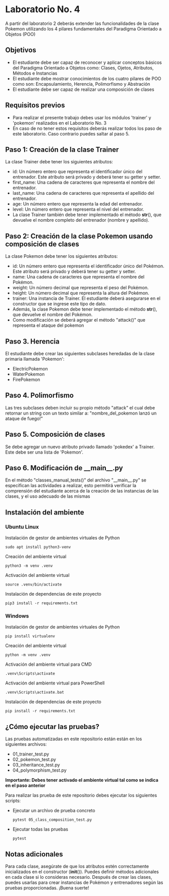# Laboratorio No. 4
A partir del laboratorio 2 deberás extender las funcionalidades de la clase Pokemon utilizando los 4 pilares fundamentales del Paradigma Orientado a Objetos (POO)

## Objetivos
- El estudiante debe ser capaz de reconocer y aplicar conceptos básicos del Paradigma Orientado a Objetos como: Clases, Ojetos, Atributos, Métodos e Instancias
- El estudiante debe mostrar conocimientos de los cuatro pilares de POO como son: Encapsulamiento, Herencia, Polimorfismo y Abstración
- El estudiante debe ser capaz de realizar una composición de clases

## Requisitos previos
- Para realizar el presente trabajo debes usar los módulos 'trainer' y 'pokemon' realizados en el Laboratorio No. 3
- En caso de no tener estos requisitos deberás realizar todos los paso de este laboratorio. Caso contrario puedes saltar al paso 5.

## Paso 1: Creación de la clase Trainer
La clase Trainer debe tener los siguientes atributos:

- id: Un número entero que representa el identificador único del entrenador. Este atributo será privado y deberá tener su getter y setter.
- first_name: Una cadena de caracteres que representa el nombre del entrenador.
- last_name: Una cadena de caracteres que representa el apellido del entrenador.
- age: Un número entero que representa la edad del entrenador.
- level: Un número entero que representa el nivel del entrenador.
- La clase Trainer también debe tener implementado el método __str__(), que devuelve el nombre completo del entrenador (nombre y apellido).

## Paso 2: Creación de la clase Pokemon usando composición de clases

La clase Pokemon debe tener los siguientes atributos:

- id: Un número entero que representa el identificador único del Pokémon. Este atributo será privado y deberá tener su getter y setter.
- name: Una cadena de caracteres que representa el nombre del Pokémon.
- weight: Un número decimal que representa el peso del Pokémon.
- height: Un número decimal que representa la altura del Pokémon.
- trainer: Una instancia de Trainer. El estudiante deberá asegurarse en el constructor que se ingrese este tipo de dato.
- Además, la clase Pokemon debe tener implementado el método __str__(), que devuelve el nombre del Pokémon.
- Como modificación se deberá agregar el método "attack()" que representa el ataque del pokemon

## Paso 3. Herencia
El estudiante debe crear las siguientes subclases heredadas de la clase primaria llamada 'Pokemon':

- ElectricPokemon
- WaterPokemon
- FirePokemon

## Paso 4. Polimorfismo
Las tres subclases deben incluir su propio método "attack" el cual debe retornar un string con un texto similar a: "nombre_del_pokemon lanzó un ataque de fuego!"

## Paso 5. Composición de clases
Se debe agregar un nuevo atributo privado llamado 'pokedex' a Trainer. Este debe ser una lista de 'Pokemon'.

## Paso 6. Modificación de \_\_main\_\_.py
En el método "classes_manual_tests()" del archivo "\_\_main\_\_.py" se especifican las actividades a realizar, esto permitirá verificar la comprensión del estudiante acerca de la creación de las instancias de las clases, y el uso adecuado de las mismas

## Instalación del ambiente
### Ubuntu Linux
Instalación de gestor de ambientes virtuales de Python
~~~
sudo apt install python3-venv
~~~
Creación del ambiente virtual
~~~
python3 -m venv .venv
~~~
Activación del ambiente virtual
~~~
source .venv/bin/activate
~~~
Instalación de dependencias de este proyecto
~~~
pip3 install -r requirements.txt
~~~
### Windows
Instalación de gestor de ambientes virtuales de Python
~~~
pip install virtualenv
~~~
Creación del ambiente virtual
~~~
python -m venv .venv
~~~
Activación del ambiente virtual para CMD
~~~
.venv\Scripts\activate
~~~
Activación del ambiente virtual para PowerShell
~~~
.venv\Scripts\activate.bat
~~~
Instalación de dependencias de este proyecto
~~~
pip install -r requirements.txt
~~~

## ¿Cómo ejecutar las pruebas?

Las pruebas automatizadas en este repositorio están están en los siguientes archivos:
- 01_trainer_test.py
- 02_pokemon_test.py
- 03_inheritance_test.py
- 04_polymorphism_test.py

**Importante: Debes tener activado el ambiente virtual tal como se indica en el paso anterior**

Para realizar las prueba de este repositorio debes ejecutar los siguientes scripts:

- Ejecutar un archivo de prueba concreto
    ~~~ 
    pytest 05_class_composition_test.py
    ~~~

- Ejecutar todas las pruebas
    ~~~ 
    pytest
    ~~~

## Notas adicionales

Para cada clase, asegúrate de que los atributos estén correctamente inicializados en el constructor (__init__()).
Puedes definir métodos adicionales en cada clase si lo consideras necesario.
Después de crear las clases, puedes usarlas para crear instancias de Pokémon y entrenadores según las pruebas proporcionadas.
¡Buena suerte!
